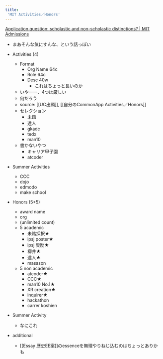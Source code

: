 ```yaml
---
title:
 'MIT Activities／Honors'
---
```



[Application question: scholastic and non-scholastic distinctions? | MIT Admissions](https://mitadmissions.org/blogs/entry/application_question_scholasti/)
- まあそんな気にすんな、という話っぽい

- Activities (4)
    - Format
        - Org Name 64c
        - Role 64c
        - Desc 40w
            - これはちょっと長いのか
    - いやーー、4つは厳しい
    - 何だろう
    - source: [[UC出願]], [[自分のCommonApp Activities／Honors]]
    - セレクション
        - 未踏
        - 達人
        - gkadc
        - tedx
        - man10
    - 書かないやつ
        - キャリア甲子園
        - atcoder
- Summer Activities
    - CCC
    - dojo
    - edmodo
    - make school

- Honors (5+5)
    - award name
    - org
    - (unlimited count)
    - 5 academic
        - 未踏採択★
        - ipsj poster★
        - ipsj 奨励★
        - 柳井★
        - 達人★
        - masason
    - 5 non academic
        - atcoder★
        - CCC★
        - man10 No.1★
        - XR creation★
        - inquirer★
        - hackathon
        - carrer koshien

- Summer Activity
    - なにこれ

- additional
    - [[Essay 歴史EE案]]のessenceを無理やりねじ込むのはちょっとありかも
